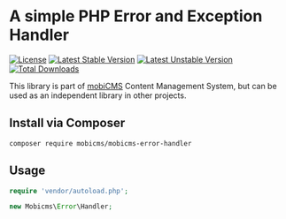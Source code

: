 # A simple PHP Error and Exception Handler

[![License](https://poser.pugx.org/mobicms/mobicms-captcha/license)](https://packagist.org/packages/mobicms/mobicms-captcha)
[![Latest Stable Version](https://poser.pugx.org/mobicms/mobicms-captcha/v/stable)](https://packagist.org/packages/mobicms/mobicms-captcha)
[![Latest Unstable Version](https://poser.pugx.org/mobicms/mobicms-captcha/v/unstable)](https://packagist.org/packages/mobicms/mobicms-captcha)
[![Total Downloads](https://poser.pugx.org/mobicms/mobicms-captcha/downloads)](https://packagist.org/packages/mobicms/mobicms-captcha)

This library is part of [mobiCMS](https://mobicms.org) Content Management System, but can be used as an independent library in other projects.

## Install via Composer

`composer require mobicms/mobicms-error-handler`

## Usage

```php
require 'vendor/autoload.php';

new Mobicms\Error\Handler;
```
